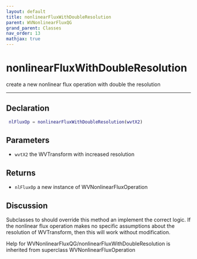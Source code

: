 ```yaml
---
layout: default
title: nonlinearFluxWithDoubleResolution
parent: WVNonlinearFluxQG
grand_parent: Classes
nav_order: 13
mathjax: true
---
```


#  nonlinearFluxWithDoubleResolution

create a new nonlinear flux operation with double the resolution


---

## Declaration
```matlab
 nlFluxOp = nonlinearFluxWithDoubleResolution(wvtX2)
```
## Parameters
+ `wvtX2`  the WVTransform with increased resolution

## Returns
+ `nlFluxOp`  a new instance of WVNonlinearFluxOperation

## Discussion

  Subclasses to should override this method an implement the
  correct logic. If the nonlinear flux operation makes no
  specific assumptions about the resolution of WVTransform,
  then this will work without modification.
 
        
Help for WVNonlinearFluxQG/nonlinearFluxWithDoubleResolution is inherited from superclass WVNonlinearFluxOperation

